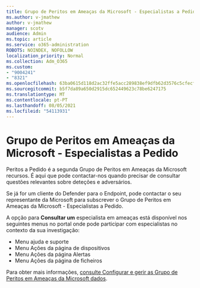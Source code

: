 ```yaml
---
title: Grupo de Peritos em Ameaças da Microsoft - Especialistas a Pedido
ms.author: v-jmathew
author: v-jmathew
manager: scotv
audience: Admin
ms.topic: article
ms.service: o365-administration
ROBOTS: NOINDEX, NOFOLLOW
localization_priority: Normal
ms.collection: Adm_O365
ms.custom:
- "9004241"
- "8321"
ms.openlocfilehash: 63ba0615d118d2ac32ffe5acc289838ef9dfb62d3576c5cfecf361e182060acd
ms.sourcegitcommit: b5f7da89a650d2915dc652449623c78be6247175
ms.translationtype: MT
ms.contentlocale: pt-PT
ms.lasthandoff: 08/05/2021
ms.locfileid: "54113931"
---
```

# <a name="microsoft-threat-experts---experts-on-demand"></a>Grupo de Peritos em Ameaças da Microsoft - Especialistas a Pedido

Peritos a Pedido é a segunda Grupo de Peritos em Ameaças da Microsoft recursos. É aqui que pode contactar-nos quando precisar de consultar questões relevantes sobre deteções e adversários.

Se já for um cliente do Defender para o Endpoint, pode contactar o seu representante da Microsoft para subscrever o Grupo de Peritos em Ameaças da Microsoft - Especialistas a Pedido.

A opção para **Consultar um** especialista em ameaças está disponível nos seguintes menus no portal onde pode participar com especialistas no contexto da sua investigação:

- Menu ajuda e suporte
- Menu Ações da página de dispositivos
- Menu Ações da página Alertas
- Menu Ações da página de ficheiros

Para obter mais informações, [consulte Configurar e gerir as Grupo de Peritos em Ameaças da Microsoft dados](https://docs.microsoft.com/windows/security/threat-protection/microsoft-defender-atp/configure-microsoft-threat-experts).
